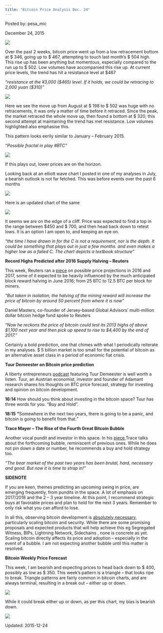 ```yaml
---
title: "Bitcoin Price Analysis Dec. 24"
---
```


Posted by: pesa_mic 

<span>December 24, 2015</span>


<img src="https://gir.pub/deepdotweb/imgs/2015/12/13.jpg">

<p>Over the past 2 weeks, bitcoin price went up from a low retracement bottom at $ 346, going up to $ 467, attempting to touch last month’s $ 504 high. This rise up has been anything but momentous, especially compared to the run up to $ 502. Low volumes have accompanied this rise up. At current price levels, the trend has hit a resistance level at $467</p>
<p><em>“resistance at the ¥3,000 ($465) level. If it holds, we could be retracing to 2,000 yuan ($310)”</em></p>

<img src="https://gir.pub/deepdotweb/imgs/2015/12/23.jpg">

<p>Here we see the move up from August at $ 198 to $ 502 was huge with no retracements, it was only a matter of time before it retraced. Since the peak, the market retraced the whole move up, then found a bottom at $ 320; this second attempt at maintaining the trend has met resistance. Low volumes highlighted also emphasise this.</p>
<p>This pattern looks eerily similar to January &#8211; February 2015.</p>
<p><em>“Possible fractal in play #BTC”</em></p>

<img src="https://gir.pub/deepdotweb/imgs/2015/12/33.jpg">

<p>If this plays out, lower prices are on the horizon.</p>
<p>Looking back at an elliott wave chart I posted in one of my analyses in July, a bearish outlook is not far fetched. This was before events over the past 6 months</p>

<img src="https://gir.pub/deepdotweb/imgs/2015/12/41.png">

<p>Here is an updated chart of the same</p>

<img src="https://gir.pub/deepdotweb/imgs/2015/12/51.png">

<p>It seems we are on the edge of a cliff. Price was expected to find a top in the range between $450 and $ 700, and then head back down to retest lows. It is an option I am open to, and keeping an eye on.</p>
<p><em>“the time I have drawn in for the C is not a requirement, nor is the depth. It could be something that plays out in just a few months. and even makes a higher low as a failed C. The chart depicts a textbook structure”</em></p>
<p><strong>Record Highs Predicted after 2016 Supply Halving &#8211; Reuters</strong></p>
<p>This week, Reuters ran a <a href="http://www.reuters.com/article/us-global-markets-bitcoin-analysis-idUSKBN0U60GM20151223">piece</a> on possible price projections in 2016 and 2017, some of it expected to be heavily influenced by the much anticipated block reward halving in June 2016; from 25 BTC to 12.5 BTC per block for miners.</p>
<p><em>“But taken in isolation, the halving of the mining reward will increase the price of bitcoin by around 50 percent from where it is now”</em></p>
<p>Daniel Masters, co-founder of Jersey-based Global Advisors&#8217; multi-million dollar bitcoin hedge fund spoke to Reuters</p>
<p>“<em>Now he reckons the price of bitcoin could test its 2013 highs of above $1,100 next year and then pick up speed to rise to $4,400 by the end of 2017.”</em></p>
<p>Certainly a bold prediction, one that chimes with what I periodically reiterate in my analyses. $ 5 billion market is too small for the potential of bitcoin as an alternative asset class in a period of economic fiat crisis.</p>
<p><strong>Tuur Demeester on Bitcoin price prediction</strong></p>
<p>A liberty entrepreneurs <a href="http://libertyentrepreneurs.com/2015/12/episode-9-tuur-demeester/">podcast</a> featuring Tuur Demeester is well worth a listen. Tuur, an Austrian economist, investor and founder of Adamant research shares his thoughts on BTC price forecast, strategy for investing and opinion on bitcoin development.</p>
<p><strong>16:14</strong> How should you think about investing in the bitcoin space? Tuur has three words for you. “Buy and Hold”.</p>
<p><strong>18:15</strong> <strong>“</strong>Somewhere in the next two years, there is going to be a panic, and bitcoin is going to benefit from that.”</p>
<p><strong>Trace Mayer &#8211; The Rise of the Fourth Great Bitcoin Bubble</strong></p>
<p>Another vocal pundit and investor in this space. In his <a href="http://www.runtogold.com/2015/12/the-rise-of-the-fourth-great-bitcoin-bubble/">piece</a>,Trace talks about the forthcoming bubble, reminiscent of previous ones. While he does not pin down a date or number, he recommends a buy and hold strategy too.</p>
<p><em>“The bear market of the past two years has been brutal, hard, necessary and good. But now it is time to strap in!”</em></p>
<p><strong>SIDENOTE</strong></p>
<p>If you are keen, themes predicting an upcoming swing in price, are emerging frequently, from pundits in the space. A lot of emphasis on 2017/2018 and the 2 &#8211; 3 year timeline. At this point, I recommend strategic buys at favorable prices and plan to hold for the next 3 years. Remember to only risk what you can afford to lose.</p>
<p>In all this, observing bitcoin development is <u>absolutely necessary</u>, particularly scaling bitcoin and security. While there are some promising proposals and expected products that will help achieve this eg Segregated Witness, BIPs, Lightning Network, Sidechains , none is concrete as yet. Scaling bitcoin directly affects its price and adoption &#8211; especially in the event of a bubble. I am not expecting another bubble until this matter is resolved.</p>
<p><strong>Bitcoin Weekly Price Forecast</strong></p>
<p>This week, I am bearish and expecting prices to head back down to $ 400, possibly as low as $ 350. This week’s pattern is a triangle &#8211; that looks ripe to break. Triangle patterns are fairly common in bitcoin charts, and are always terminal, resulting in a break out &#8211; either up or down.</p>

<img src="https://gir.pub/deepdotweb/imgs/2015/12/6.jpg">

<p>While it could break either up or down, as per this chart, my bias is bearish down.</p>

<img src="https://gir.pub/deepdotweb/imgs/2015/12/71.jpg">


Updated: 2015-12-24

